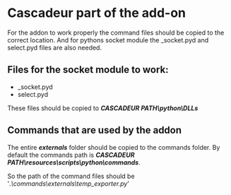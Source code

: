 # Cascadeur part of the add-on
For the addon to work properly the command files should be copied to the correct location. And for pythons socket module the _socket.pyd and select.pyd files are also needed.

## Files for the socket module to work:
- _socket.pyd
- select.pyd

These files should be copied to ***CASCADEUR PATH\python\DLLs***

## Commands that are used by the addon
The entire ***externals*** folder should be copied to the commands folder.
By default the commands path is ***CASCADEUR PATH\resources\scripts\python\commands***.

So the path of the command files should be '*.\commands\externals\temp_exporter.py*'
